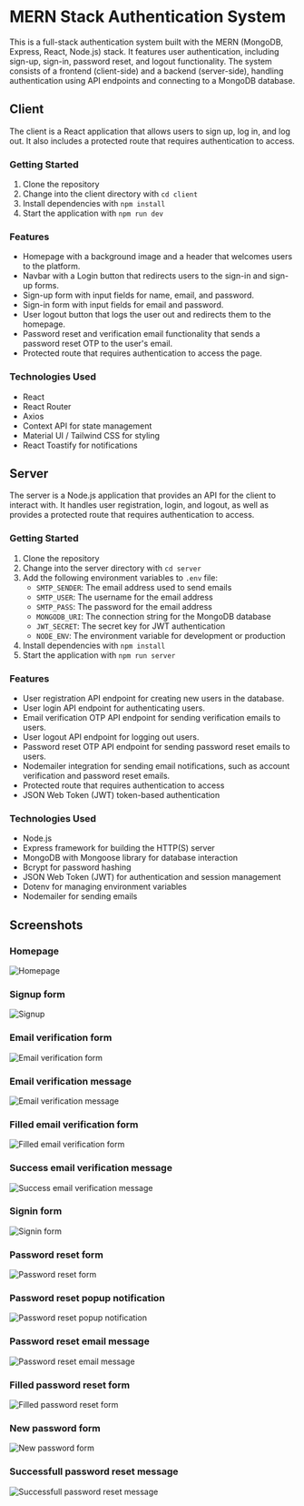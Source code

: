 # MERN Stack Authentication System

This is a full-stack authentication system built with the MERN (MongoDB, Express, React, Node.js) stack. It features user authentication, including sign-up, sign-in, password reset, and logout functionality. The system consists of a frontend (client-side) and a backend (server-side), handling authentication using API endpoints and connecting to a MongoDB database.


## Client

The client is a React application that allows users to sign up, log in, and log out. It also includes a protected route that requires authentication to access.

### Getting Started

1. Clone the repository
2. Change into the client directory with `cd client`
3. Install dependencies with `npm install`
4. Start the application with `npm run dev`

### Features

* Homepage with a background image and a header that welcomes users to the platform.
* Navbar with a Login button that redirects users to the sign-in and sign-up forms. 
* Sign-up form with input fields for name, email, and password.
* Sign-in form with input fields for email and password.
* User logout button that logs the user out and redirects them to the homepage.
* Password reset and verification email functionality that sends a password reset OTP to the user's email.
* Protected route that requires authentication to access the page.

### Technologies Used

* React
* React Router
* Axios
* Context API for state management
* Material UI / Tailwind CSS for styling
* React Toastify for notifications

## Server

The server is a Node.js application that provides an API for the client to interact with. It handles user registration, login, and logout, as well as provides a protected route that requires authentication to access.

### Getting Started

1. Clone the repository
2. Change into the server directory with `cd server`
3. Add the following environment variables to `.env` file:
    - `SMTP_SENDER`: The email address used to send emails
    - `SMTP_USER`: The username for the email address
    - `SMTP_PASS`: The password for the email address
    - `MONGODB_URI`: The connection string for the MongoDB database
    - `JWT_SECRET`: The secret key for JWT authentication
    - `NODE_ENV`: The environment variable for development or production
3. Install dependencies with `npm install`
4. Start the application with `npm run server`

### Features

* User registration API endpoint for creating new users in the database.  
* User login API endpoint for authenticating users.
* Email verification OTP API endpoint for sending verification emails to users.
* User logout API endpoint for logging out users.
* Password reset OTP API endpoint for sending password reset emails to users.
* Nodemailer integration for sending email notifications, such as account verification and password reset emails.
* Protected route that requires authentication to access
* JSON Web Token (JWT) token-based authentication

### Technologies Used

* Node.js
* Express framework for building the HTTP(S) server 
* MongoDB with Mongoose library for database interaction 
* Bcrypt for password hashing
* JSON Web Token (JWT) for authentication and session management
* Dotenv for managing environment variables 
* Nodemailer for sending emails

## Screenshots

### Homepage

![Homepage](./screenshots/Homepage.png)

### Signup form

![Signup](./screenshots/signup-form.png)

### Email verification form

![Email verification form](./screenshots/Email-verification-form.png)

### Email verification message

![Email verification message](./screenshots/Email-verification-message.png)

### Filled email verification form

![Filled email verification form](./screenshots/Filled-email-verification-form.png)

### Success email verification message

![Success email verification message](./screenshots/Successfull-email-verification-notification.png)

### Signin form

![Signin form](./screenshots/Signin-form.png)

### Password reset form

![Password reset form](./screenshots/password-reset-form.png)

### Password reset popup notification

![Password reset popup notification](./screenshots/password-reset-pop-notification.png)

### Password reset email message

![Password reset email message](./screenshots/password-reset-email-message.png)

### Filled password reset form

![Filled password reset form](./screenshots/Filled-password-reset-form.png)

### New password form

![New password form](./screenshots/newpassword-form.png)

### Successfull password reset message

![Successfull password reset message](./screenshots/Successfull-password-reset-message.png)